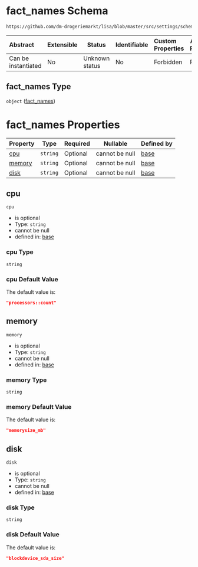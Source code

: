 # fact_names Schema

```txt
https://github.com/dm-drogeriemarkt/lisa/blob/master/src/settings/schema.json#/properties/fact_names
```




| Abstract            | Extensible | Status         | Identifiable | Custom Properties | Additional Properties | Access Restrictions | Defined In                                                                               |
| :------------------ | ---------- | -------------- | ------------ | :---------------- | --------------------- | ------------------- | ---------------------------------------------------------------------------------------- |
| Can be instantiated | No         | Unknown status | No           | Forbidden         | Forbidden             | none                | [settings.schema.json\*](../../src/settings/settings.schema.json "open original schema") |

## fact_names Type

`object` ([fact_names](settings-properties-fact_names.md))

# fact_names Properties

| Property          | Type     | Required | Nullable       | Defined by                                                                                                                                                                                |
| :---------------- | -------- | -------- | -------------- | :---------------------------------------------------------------------------------------------------------------------------------------------------------------------------------------- |
| [cpu](#cpu)       | `string` | Optional | cannot be null | [base](settings-properties-fact_names-properties-cpu.md "https&#x3A;//github.com/dm-drogeriemarkt/lisa/blob/master/src/settings/schema.json#/properties/fact_names/properties/cpu")       |
| [memory](#memory) | `string` | Optional | cannot be null | [base](settings-properties-fact_names-properties-memory.md "https&#x3A;//github.com/dm-drogeriemarkt/lisa/blob/master/src/settings/schema.json#/properties/fact_names/properties/memory") |
| [disk](#disk)     | `string` | Optional | cannot be null | [base](settings-properties-fact_names-properties-disk.md "https&#x3A;//github.com/dm-drogeriemarkt/lisa/blob/master/src/settings/schema.json#/properties/fact_names/properties/disk")     |

## cpu




`cpu`

-   is optional
-   Type: `string`
-   cannot be null
-   defined in: [base](settings-properties-fact_names-properties-cpu.md "https&#x3A;//github.com/dm-drogeriemarkt/lisa/blob/master/src/settings/schema.json#/properties/fact_names/properties/cpu")

### cpu Type

`string`

### cpu Default Value

The default value is:

```json
"processors::count"
```

## memory




`memory`

-   is optional
-   Type: `string`
-   cannot be null
-   defined in: [base](settings-properties-fact_names-properties-memory.md "https&#x3A;//github.com/dm-drogeriemarkt/lisa/blob/master/src/settings/schema.json#/properties/fact_names/properties/memory")

### memory Type

`string`

### memory Default Value

The default value is:

```json
"memorysize_mb"
```

## disk




`disk`

-   is optional
-   Type: `string`
-   cannot be null
-   defined in: [base](settings-properties-fact_names-properties-disk.md "https&#x3A;//github.com/dm-drogeriemarkt/lisa/blob/master/src/settings/schema.json#/properties/fact_names/properties/disk")

### disk Type

`string`

### disk Default Value

The default value is:

```json
"blockdevice_sda_size"
```
